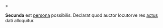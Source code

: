 <!-- markdownlint-disable MD041 -->>
**Secunda** est [persona](persona.md) possibilis. Declarat quod auctor locutorve res [actus](actus.md) dati alloquitur.
